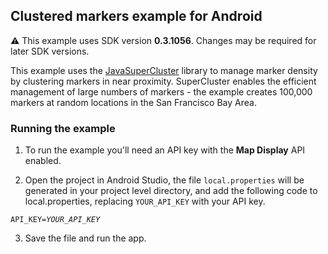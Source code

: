 ## Clustered markers example for Android ##

:warning: This example uses SDK version **0.3.1056**. Changes may be required for later SDK versions.

This example uses the [JavaSuperCluster](https://github.com/utahemre/JavaSuperCluster) library to manage marker density by clustering markers in near proximity. SuperCluster enables the efficient management of large numbers of markers - the example creates 100,000 markers at random locations in the San Francisco Bay Area.


### Running the example ###

1. To run the example you'll need an API key with the **Map Display** API enabled.

2. Open the project in Android Studio, the file `local.properties` will be generated in your project level directory, and add the following code to local.properties, replacing `YOUR_API_KEY` with your API key.

<code>API\_KEY=*YOUR\_API\_KEY*</code>

3. Save the file and run the app.